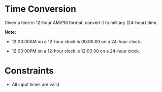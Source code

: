 # Time Conversion

Given a time in 12-hour AM/PM format, convert it to military (24-hour) time.

**Note:**

- 12:00:00AM on a 12-hour clock is 00:00:00 on a 24-hour clock.

- 12:00:00PM on a 12-hour clock is 12:00:00 on a 24-hour clock.

# Constraints

- All input times are valid
